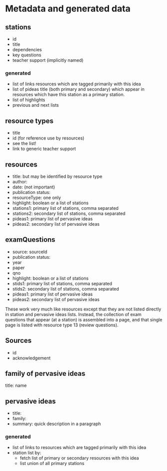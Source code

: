Metadata and generated data
===========================

stations
--------
* id
* title
* dependencies
* key questions
* teacher support (implicitly named)

### generated
* list of links resources which are tagged primarily with this idea 
* list of pideas title (both primary and secondary) which appear in resources which have this station as a primary station.
* list of highlights 
* previous and next lists

resource types
--------------
* title
* id (for reference use by resources)
* see the list!
* link to generic teacher support

resources
---------
* title: but may be identified by resource type
* author: 
* date: (not important)
* publication status:
* resourceType: one only
* highlight: boolean or a list of stations
* stations1: primary list of stations, comma separated
* stations2: secondary list of stations, comma separated
* pideas1: primary list of pervasive ideas
* pideas2: secondary list of pervasive ideas

examQuestions
-------------
* source: sourceId
* publication status:
* year
* paper
* qno
* highlight: boolean or a list of stations
* stids1: primary list of stations, comma separated
* stids2: secondary list of stations, comma separated
* pideas1: primary list of pervasive ideas
* pideas2: secondary list of pervasive ideas

These work very much like resources except that they are not listed directly in station and pervasive ideas lists. Instead, the collection of exam questions that
appear (at a station) is assembled into a page, and that single page is listed with resource type 13 (review questions).

Sources
-------
* id
* acknowledgement


family of pervasive ideas
------------------------
title: name

pervasive ideas
---------------
* title:
* family: 
* summary: quick description in a paragraph

### generated
* list of links to resources which are tagged primarily with this idea 
* station list by:
	- fetch list of primary or secondary resources with this idea
	- list union of all primary stations


